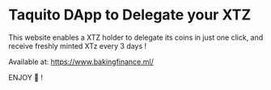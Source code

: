 # Taquito DApp to Delegate your XTZ
This website enables a XTZ holder to delegate its coins in just one click, and receive freshly minted XTz every 3 days !

Available at: https://www.bakingfinance.ml/

ENJOY :money_with_wings: !
